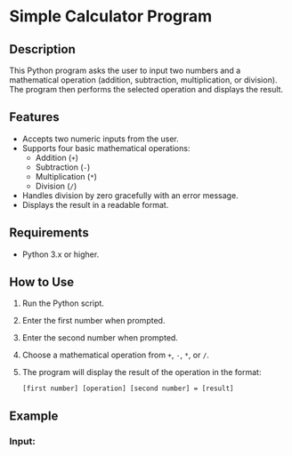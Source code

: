 # Simple Calculator Program

## Description
This Python program asks the user to input two numbers and a mathematical operation (addition, subtraction, multiplication, or division). The program then performs the selected operation and displays the result.

## Features
- Accepts two numeric inputs from the user.
- Supports four basic mathematical operations:
  - Addition (`+`)
  - Subtraction (`-`)
  - Multiplication (`*`)
  - Division (`/`)
- Handles division by zero gracefully with an error message.
- Displays the result in a readable format.

## Requirements
- Python 3.x or higher.

## How to Use
1. Run the Python script.
2. Enter the first number when prompted.
3. Enter the second number when prompted.
4. Choose a mathematical operation from `+`, `-`, `*`, or `/`.
5. The program will display the result of the operation in the format:

    ```
    [first number] [operation] [second number] = [result]
    ```
## Example
### Input: